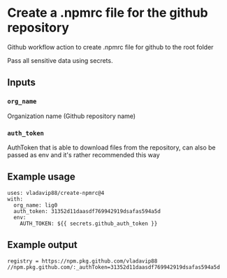 # Create a .npmrc file for the github repository

Github workflow action to create .npmrc file for github to the root folder

Pass all sensitive data using secrets.

## Inputs

### `org_name`

Organization name (Github repository name)

### `auth_token`

AuthToken that is able to download files from the repository, can also be passed as env and it's rather recommended this way


## Example usage

```ylm
uses: vladavip88/create-npmrc@4
with:
  org_name: lig0
  auth_token: 31352d11daasdf769942919dsafas594a5d
  env:
    AUTH_TOKEN: ${{ secrets.github_auth_token }}
```

## Example output

```npmrc
registry = https://npm.pkg.github.com/vladavip88
//npm.pkg.github.com/:_authToken=31352d11daasdf769942919dsafas594a5d
```
